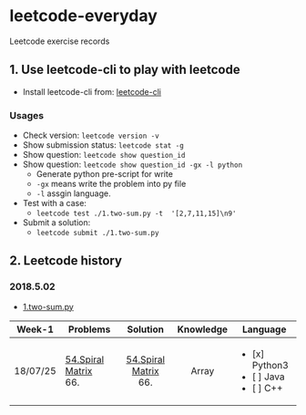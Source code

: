 # leetcode-everyday
Leetcode exercise records

## 1. Use leetcode-cli to play with leetcode
- Install leetcode-cli from: [leetcode-cli](https://github.com/skygragon/leetcode-cli.git)
###  Usages
- Check version: `leetcode version -v`
- Show submission status: `leetcode stat -g` 
- Show question: `leetcode show question_id`
- Show question: `leetcode show question_id -gx -l python`
    - Generate python pre-script for write
    - `-gx` means write the problem into py file
    - `-l` assgin  language.
- Test with a case:
    - `leetcode test ./1.two-sum.py -t  '[2,7,11,15]\n9'`
- Submit a solution:
    - `leetcode submit ./1.two-sum.py`

## 2. Leetcode history
### 2018.5.02
- [1.two-sum.py](./1.two-sum.py)


|Week-1 | Problems | Solution | Knowledge | Language|
|:----:| ------ |:------:|:---------:| ----- |
|18/07/25| [54.Spiral Matrix](https://leetcode.com/problems/spiral-matrix/description/) <br> 66. <br>| [54.Spiral Matrix](./Python3/54.spiral-matrix.python3.md)<br> 66. <br>|Array |<ul><li>[x] Python3</li><li>[ ] Java</li><li>[ ] C++</li></ul>|
